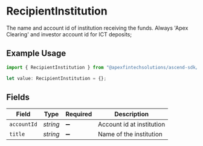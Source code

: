 # RecipientInstitution

The name and account id of institution receiving the funds. Always 'Apex Clearing' and investor account id for ICT deposits;

## Example Usage

```typescript
import { RecipientInstitution } from "@apexfintechsolutions/ascend-sdk/models/components";

let value: RecipientInstitution = {};
```

## Fields

| Field                     | Type                      | Required                  | Description               |
| ------------------------- | ------------------------- | ------------------------- | ------------------------- |
| `accountId`               | *string*                  | :heavy_minus_sign:        | Account id at institution |
| `title`                   | *string*                  | :heavy_minus_sign:        | Name of the institution   |